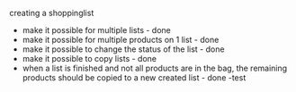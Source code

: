 creating a shoppinglist
- make it possible for multiple lists - done
- make it possible for multiple products on 1 list - done
- make it possible to change the status of the list - done
- make it possible to copy lists - done
- when a list is finished and not all products are in the bag, the remaining products should be copied to a new created list - done
-test

